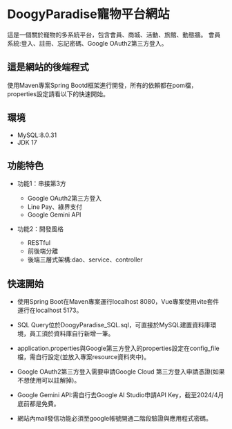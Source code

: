 # DoogyParadise寵物平台網站

這是一個關於寵物的多系統平台，包含會員、商城、活動、旅館、動態牆。
會員系統:登入、註冊、忘記密碼、Google OAuth2第三方登入。

## 這是網站的後端程式
使用Maven專案Spring Bootd框架進行開發，所有的依賴都在pom檔，properties設定請看以下的快速開始。

## 環境
- MySQL:8.0.31
- JDK 17
## 功能特色

- 功能1：串接第3方
    - Google OAuth2第三方登入
    - Line Pay、綠界支付
    - Google Gemini API
     
- 功能2：開發風格
    - RESTful
    - 前後端分離
    - 後端三層式架構:dao、service、controller

## 快速開始

- 使用Spring Boot在Maven專案運行localhost 8080，Vue專案使用vite套件運行在localhost 5173。

- SQL Query位於DoogyParadise_SQL.sql，可直接於MySQL建置資料庫環境，員工須於資料庫自行新增一筆。

- application.properties與Google第三方登入的properties設定在config_file檔，需自行設定(並放入專案resource資料夾中)。

- Google OAuth2第三方登入需要申請Google Cloud 第三方登入申請憑證(如果不想使用可以註解掉)。

- Google Gemini API:需自行去Google AI Studio申請API Key，截至2024/4月底前都是免費。

- 網站內mail發信功能必須至google帳號開通二階段驗證與應用程式密碼。
